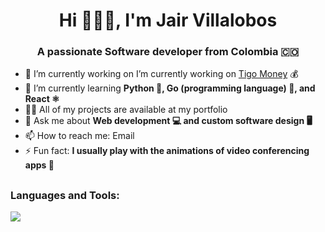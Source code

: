 <h1 align="center">Hi 🧑🏾‍💻, I'm Jair Villalobos</h1>
<h3 align="center">A passionate Software developer from Colombia 🇨🇴</h3>

- 🔭 I’m currently working on  I’m currently working on [Tigo Money](https://tigomoney.com/gt/home-gt) 💰
- 🌱 I’m currently learning **Python 🐍, Go (programming language) 🐹, and React ⚛️**
- 👨‍💻 All of my projects are available at my portfolio
- 💬 Ask me about **Web development 💻 and custom software design 🖥️**
- 📫 How to reach me: Email
- ⚡ Fun fact: **I usually play with the animations of video conferencing apps 🎥**

## <h3 align="left">Languages and Tools:</h3>

<p align="left">
  <a href="https://skillicons.dev">
    <img src="https://skillicons.dev/icons?i=docker,fastapi,aws,go,django,python,java,figma,express,angular,sass,nextjs,js,html,css,react,postman,postgresql,linux,nodejs,git,spring,tailwindcss,mysql,qt,sequelize,vscode,wordpress,ts,bootstrap" />
</p>
